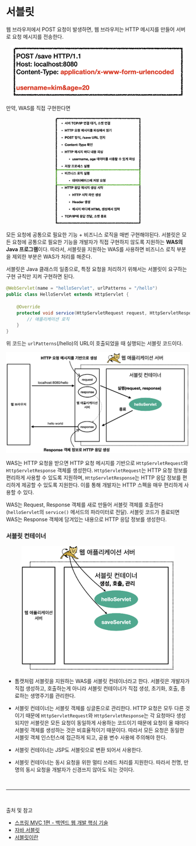 # 서블릿

웹 브라우저에서 POST 요청이 발생하면, 웹 브라우저는 HTTP 메시지를 만들어 서버로 요청 메시지를 전송한다.

<p align="center">
    <img src="../image/http_message.png"  width="480" height="auto">
</p>

만약, WAS를 직접 구현한다면

<p align="center">
    <img src="../image/WAS_function.png"  width="240" height="auto">
</p>

모든 요청에 공통으로 필요한 기능 + 비즈니스 로직을 매번 구현해야된다. 서블릿은 모든 요청에 공통으로 필요한 기능을 개발자가 직접 구현하지 않도록 지원하는 **WAS의 Java 프로그램**이다. 따라서, 서블릿을 지원하는 WAS를 사용하면 비즈니스 로직 부분을 제외한 부분은 WAS가 처리를 해준다.

서블릿은 Java 클래스의 일종으로, 특정 요청을 처리하기 위해서는 서블릿이 요구하는 구현 규칙만 지켜 구현하면 된다.

```java
@WebServlet(name = "helloServlet", urlPatterns = "/hello")
public class HelloServlet extends HttpServlet {

    @Override
    protected void service(HttpServletRequest request, HttpServletResponse response) {
        // 애플리케이션 로직
    }
}
```
위 코드는 `urlPatterns`(/hello)의 URL이 호출되었을 때 실행되는 서블릿 코드이다. 


<p align="center">
    <img src="../image/http_request_WAS.png"  width="520" height="auto">
</p>

WAS는 HTTP 요청을 받으면 HTTP 요청 메시지를 기반으로 `HttpServletRequest`와 `HttpServletResponse` 객체를 생성한다. `HttpServletRequest`는 HTTP 요청 정보를 편리하게 사용할 수 있도록 지원하며, `HttpServletResponse`는 HTTP 응답 정보를 편리하게 제공할 수 있도록 지원한다. 이를 통해 개발자는 HTTP 스펙을 매우 편리하게 사용할 수 있다.

WAS는 Request, Response 객체를 새로 만들어 서블릿 객체를 호출한다(`helloServlet`의 `service()` 메서드의 파라미터로 전달). 서블릿 코드가 종료되면 WAS는 Response 객체에 담겨있는 내용으로 HTTP 응답 정보를 생성한다.

### 서블릿 컨테이너

<p align="center">
    <img src="../image/servlet_container.png"  width="420" height="auto">
</p>

- 톰캣처럼 서블릿을 지원하는 WAS를 서블릿 컨테이너라고 한다. 서블릿은 개발자가 직접 생성하고, 호출하는게 아니라 서블릿 컨테이너가 직접 생성, 초기화, 호출, 종료하는 생명주기를 관리한다.

- 서블릿 컨테이너는 서블릿 객체를 싱글톤으로 관리한다. HTTP 요청은 모두 다른 것이기 때문에 `HttpServletRequest`와 `HttpServletResponse`는 각 요청마다 생성되지만 서블릿은 모든 요청이 동일하게 사용하는 코드이기 때문에 요청이 올 때마다 서블릿 객체를 생성하는 것은 비효율적이기 때문이다. 따라서 모든 요청은 동일한 서블릿 객체 인스턴스에 접근하게 되고, 공용 변수 사용에 주의해야 한다. 

- 서블릿 컨테이너는 JSP도 서블릿으로 변환 되어서 사용한다.

- 서블릿 컨테이너는 동시 요청을 위한 멀티 쓰레드 처리를 지원한다. 따라서 천명, 만명의 동시 요청을 개발자가 신경쓰지 않아도 되는 것이다.




<br/>

---

<br/>

출처 및 참고

- [스프링 MVC 1편 - 백엔드 웹 개발 핵심 기술](https://www.inflearn.com/course/%EC%8A%A4%ED%94%84%EB%A7%81-mvc-1/dashboard)
- [자바 서블릿](https://ko.wikipedia.org/wiki/%EC%9E%90%EB%B0%94_%EC%84%9C%EB%B8%94%EB%A6%BF)
- [서블릿이란](https://ecsimsw.tistory.com/entry/%EC%84%9C%EB%B8%94%EB%A6%BF%EC%9D%B4%EB%9E%80?category=915995)